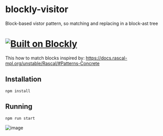 # blockly-visitor
Block-based vistor pattern, so matching and replacing in a block-ast tree

# [![Built on Blockly](https://tinyurl.com/built-on-blockly)](https://github.com/google/blockly)

This how to match blocks inspired by:
https://docs.rascal-mpl.org/unstable/Rascal/#Patterns-Concrete


## Installation

```
npm install
```

## Running

```
npm run start
```

![image](https://user-images.githubusercontent.com/8227977/224411705-b041ae43-4207-4d11-b28d-f0fde5ae5e75.png)

